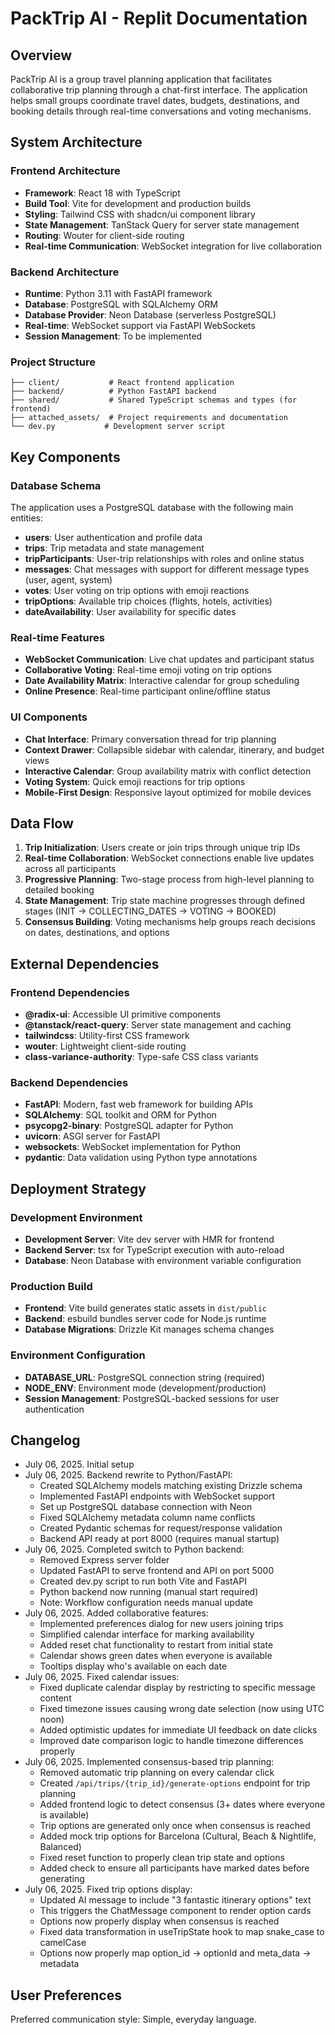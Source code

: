 # PackTrip AI - Replit Documentation

## Overview

PackTrip AI is a group travel planning application that facilitates collaborative trip planning through a chat-first interface. The application helps small groups coordinate travel dates, budgets, destinations, and booking details through real-time conversations and voting mechanisms.

## System Architecture

### Frontend Architecture
- **Framework**: React 18 with TypeScript
- **Build Tool**: Vite for development and production builds
- **Styling**: Tailwind CSS with shadcn/ui component library
- **State Management**: TanStack Query for server state management
- **Routing**: Wouter for client-side routing
- **Real-time Communication**: WebSocket integration for live collaboration

### Backend Architecture
- **Runtime**: Python 3.11 with FastAPI framework
- **Database**: PostgreSQL with SQLAlchemy ORM
- **Database Provider**: Neon Database (serverless PostgreSQL)
- **Real-time**: WebSocket support via FastAPI WebSockets
- **Session Management**: To be implemented

### Project Structure
```
├── client/           # React frontend application
├── backend/          # Python FastAPI backend
├── shared/           # Shared TypeScript schemas and types (for frontend)
├── attached_assets/  # Project requirements and documentation
└── dev.py           # Development server script
```

## Key Components

### Database Schema
The application uses a PostgreSQL database with the following main entities:
- **users**: User authentication and profile data
- **trips**: Trip metadata and state management
- **tripParticipants**: User-trip relationships with roles and online status
- **messages**: Chat messages with support for different message types (user, agent, system)
- **votes**: User voting on trip options with emoji reactions
- **tripOptions**: Available trip choices (flights, hotels, activities)
- **dateAvailability**: User availability for specific dates

### Real-time Features
- **WebSocket Communication**: Live chat updates and participant status
- **Collaborative Voting**: Real-time emoji voting on trip options
- **Date Availability Matrix**: Interactive calendar for group scheduling
- **Online Presence**: Real-time participant online/offline status

### UI Components
- **Chat Interface**: Primary conversation thread for trip planning
- **Context Drawer**: Collapsible sidebar with calendar, itinerary, and budget views
- **Interactive Calendar**: Group availability matrix with conflict detection
- **Voting System**: Quick emoji reactions for trip options
- **Mobile-First Design**: Responsive layout optimized for mobile devices

## Data Flow

1. **Trip Initialization**: Users create or join trips through unique trip IDs
2. **Real-time Collaboration**: WebSocket connections enable live updates across all participants
3. **Progressive Planning**: Two-stage process from high-level planning to detailed booking
4. **State Management**: Trip state machine progresses through defined stages (INIT → COLLECTING_DATES → VOTING → BOOKED)
5. **Consensus Building**: Voting mechanisms help groups reach decisions on dates, destinations, and options

## External Dependencies

### Frontend Dependencies
- **@radix-ui**: Accessible UI primitive components
- **@tanstack/react-query**: Server state management and caching
- **tailwindcss**: Utility-first CSS framework
- **wouter**: Lightweight client-side routing
- **class-variance-authority**: Type-safe CSS class variants

### Backend Dependencies
- **FastAPI**: Modern, fast web framework for building APIs
- **SQLAlchemy**: SQL toolkit and ORM for Python
- **psycopg2-binary**: PostgreSQL adapter for Python
- **uvicorn**: ASGI server for FastAPI
- **websockets**: WebSocket implementation for Python
- **pydantic**: Data validation using Python type annotations

## Deployment Strategy

### Development Environment
- **Development Server**: Vite dev server with HMR for frontend
- **Backend Server**: tsx for TypeScript execution with auto-reload
- **Database**: Neon Database with environment variable configuration

### Production Build
- **Frontend**: Vite build generates static assets in `dist/public`
- **Backend**: esbuild bundles server code for Node.js runtime
- **Database Migrations**: Drizzle Kit manages schema changes

### Environment Configuration
- **DATABASE_URL**: PostgreSQL connection string (required)
- **NODE_ENV**: Environment mode (development/production)
- **Session Management**: PostgreSQL-backed sessions for user authentication

## Changelog
- July 06, 2025. Initial setup
- July 06, 2025. Backend rewrite to Python/FastAPI:
  - Created SQLAlchemy models matching existing Drizzle schema
  - Implemented FastAPI endpoints with WebSocket support
  - Set up PostgreSQL database connection with Neon
  - Fixed SQLAlchemy metadata column name conflicts
  - Created Pydantic schemas for request/response validation
  - Backend API ready at port 8000 (requires manual startup)
- July 06, 2025. Completed switch to Python backend:
  - Removed Express server folder
  - Updated FastAPI to serve frontend and API on port 5000
  - Created dev.py script to run both Vite and FastAPI
  - Python backend now running (manual start required)
  - Note: Workflow configuration needs manual update
- July 06, 2025. Added collaborative features:
  - Implemented preferences dialog for new users joining trips
  - Simplified calendar interface for marking availability
  - Added reset chat functionality to restart from initial state
  - Calendar shows green dates when everyone is available
  - Tooltips display who's available on each date
- July 06, 2025. Fixed calendar issues:
  - Fixed duplicate calendar display by restricting to specific message content
  - Fixed timezone issues causing wrong date selection (now using UTC noon)
  - Added optimistic updates for immediate UI feedback on date clicks
  - Improved date comparison logic to handle timezone differences properly
- July 06, 2025. Implemented consensus-based trip planning:
  - Removed automatic trip planning on every calendar click
  - Created `/api/trips/{trip_id}/generate-options` endpoint for trip planning
  - Added frontend logic to detect consensus (3+ dates where everyone is available)
  - Trip options are generated only once when consensus is reached
  - Added mock trip options for Barcelona (Cultural, Beach & Nightlife, Balanced)
  - Fixed reset function to properly clean trip state and options
  - Added check to ensure all participants have marked dates before generating
- July 06, 2025. Fixed trip options display:
  - Updated AI message to include "3 fantastic itinerary options" text
  - This triggers the ChatMessage component to render option cards
  - Options now properly display when consensus is reached
  - Fixed data transformation in useTripState hook to map snake_case to camelCase
  - Options now properly map option_id -> optionId and meta_data -> metadata

## User Preferences

Preferred communication style: Simple, everyday language.